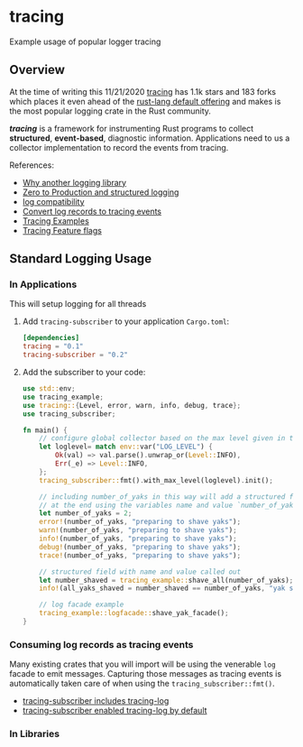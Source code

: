 # tracing
Example usage of popular logger tracing

## Overview
At the time of writing this 11/21/2020 [tracing](https://github.com/tokio-rs/tracing) has 1.1k stars
and 183 forks which places it even ahead of the [rust-lang default offering](https://github.com/rust-lang/log)
and makes is the most popular logging crate in the Rust community.

***tracing*** is a framework for instrumenting Rust programs to collect **structured**,
**event-based**, diagnostic information. Applications need to us a collector implementation to
record the events from tracing.

References:
* [Why another logging library](https://tokio.rs/blog/2019-08-tracing)
* [Zero to Production and structured logging](https://www.lpalmieri.com/posts/2020-09-27-zero-to-production-4-are-we-observable-yet/#5-structured-logging)
* [log compatibility](https://docs.rs/tracing/0.1.21/tracing/index.html#log-compatibility)
* [Convert log records to tracing events](https://docs.rs/tracing-log/0.1.1/tracing_log/#convert-log-records-to-tracing-events)
* [Tracing Examples](https://github.com/tokio-rs/tracing/tree/master/examples/examples)
* [Tracing Feature flags](https://docs.rs/tracing/0.1.21/tracing/index.html#crate-feature-flags)

## Standard Logging Usage

### In Applications
This will setup logging for all threads

1. Add `tracing-subscriber` to your application `Cargo.toml`:
   ```toml
   [dependencies]
   tracing = "0.1"
   tracing-subscriber = "0.2"
   ```
2. Add the subscriber to your code:
   ```rust
   use std::env;
   use tracing_example;
   use tracing::{Level, error, warn, info, debug, trace};
   use tracing_subscriber;
   
   fn main() {
       // configure global collector based on the max level given in the env variable LOG_LEVEL
       let loglevel= match env::var("LOG_LEVEL") {
           Ok(val) => val.parse().unwrap_or(Level::INFO),
           Err(_e) => Level::INFO,
       };
       tracing_subscriber::fmt().with_max_level(loglevel).init();
   
       // including number_of_yaks in this way will add a structured field to the event
       // at the end using the variables name and value `number_of_yaks=2`
       let number_of_yaks = 2;
       error!(number_of_yaks, "preparing to shave yaks");
       warn!(number_of_yaks, "preparing to shave yaks");
       info!(number_of_yaks, "preparing to shave yaks");
       debug!(number_of_yaks, "preparing to shave yaks");
       trace!(number_of_yaks, "preparing to shave yaks");
   
       // structured field with name and value called out
       let number_shaved = tracing_example::shave_all(number_of_yaks);
       info!(all_yaks_shaved = number_shaved == number_of_yaks, "yak shaving completed.");
   
       // log facade example
       tracing_example::logfacade::shave_yak_facade();
   }
   ```

### Consuming log records as tracing events
Many existing crates that you will import will be using the venerable `log` facade to emit messages.
Capturing those messages as tracing events is automatically taken care of when using the
`tracing_subscriber::fmt()`.

* [tracing-subscriber includes tracing-log](https://github.com/tokio-rs/tracing/blob/b1baa6c2ef4877bd7f11de5991234fc81a025947/tracing-subscriber/Cargo.toml#L44)
* [tracing-subscriber enabled tracing-log by default](https://github.com/tokio-rs/tracing/blob/b1baa6c2ef4877bd7f11de5991234fc81a025947/tracing-subscriber/Cargo.toml#L26)

### In Libraries
